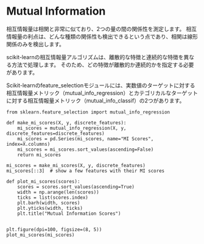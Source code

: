 # Mutual Information
相互情報量は相関と非常に似ており、2つの量の間の関係性を測定します。
相互情報量の利点は、どんな種類の関係性も検出できるという点であり、相関は線形関係のみを検出します。

scikit-learnの相互情報量アルゴリズムは、離散的な特徴と連続的な特徴を異なる方法で処理します。
そのため、どの特徴が離散的か連続的かを指定する必要があります。

Scikit-learnのfeature_selectionモジュールには、実数値のターゲットに対する相互情報量メトリック（mutual_info_regression）とカテゴリカルなターゲットに対する相互情報量メトリック（mutual_info_classif）の2つがあります。

```
from sklearn.feature_selection import mutual_info_regression

def make_mi_scores(X, y, discrete_features):
    mi_scores = mutual_info_regression(X, y, discrete_features=discrete_features)
    mi_scores = pd.Series(mi_scores, name="MI Scores", index=X.columns)
    mi_scores = mi_scores.sort_values(ascending=False)
    return mi_scores

mi_scores = make_mi_scores(X, y, discrete_features)
mi_scores[::3]  # show a few features with their MI scores
```

```
def plot_mi_scores(scores):
    scores = scores.sort_values(ascending=True)
    width = np.arange(len(scores))
    ticks = list(scores.index)
    plt.barh(width, scores)
    plt.yticks(width, ticks)
    plt.title("Mutual Information Scores")


plt.figure(dpi=100, figsize=(8, 5))
plot_mi_scores(mi_scores)
```
